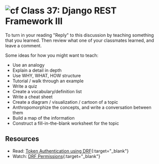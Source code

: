 # ![cf](http://i.imgur.com/7v5ASc8.png) Class 37: Django REST Framework III

To turn in your reading "Reply" to this discussion by teaching something that you learned. Then review what one of your classmates learned, and leave a comment.

Some ideas for how you might want to teach:
- Use an analogy
- Explain a detail in depth
- Use WHY, WHAT, HOW structure
- Tutorial / walk through an example
- Write a quiz
- Create a vocabulary/definition list
- Write a cheat sheet
- Create a diagram / visualization / cartoon of a topic
- Anthropomorphize the concepts, and write a conversation between them
- Build a map of the information
- Construct a fill-in-the-blank worksheet for the topic

## Resources
- Read: [Token Authentication using DRF](https://simpleisbetterthancomplex.com/tutorial/2018/11/22/how-to-implement-token-authentication-using-django-rest-framework.html){:target="_blank"}
- Watch: [DRF Permissions](https://www.youtube.com/watch?v=yiYpFMk9QdA){:target="_blank"}
<!-- - Skim: [](){:target="_blank"} -->
